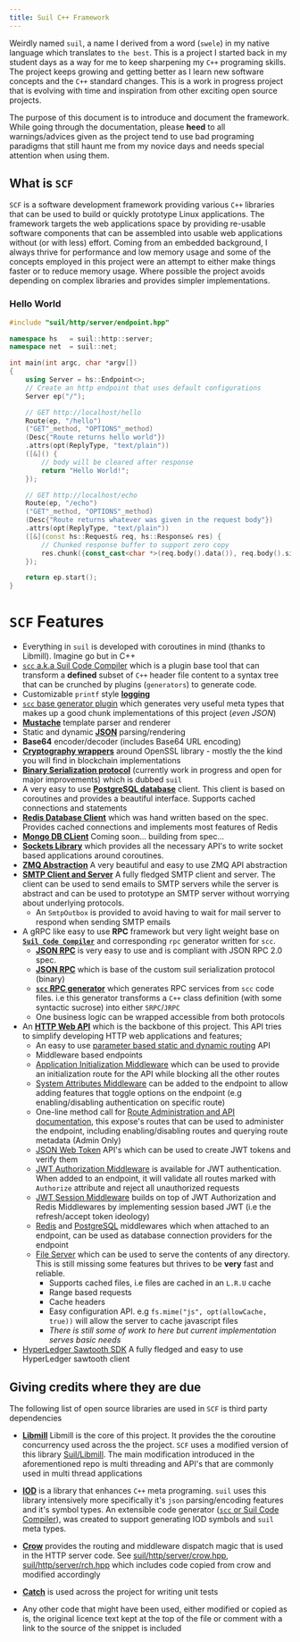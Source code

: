 ```yaml
---
title: Suil C++ Framework
---
```


Weirdly named `suil`, a name I derived from a word (`swele`) in my native language which translates to `the best`. This is a project I started back in my student days as a way for me to keep sharpening my `C++` programing skills. The project keeps growing and getting better as I learn new software concepts and the `C++` standard changes. This is a work in progress project that is evolving with time and inspiration from other exciting open source projects.

The purpose of this document is to introduce and document the framework. While going through the documentation, please **heed** to all warnings/advices given as the project tend to use bad programing paradigms that still haunt me from my novice days and needs special attention when using them.

## What is `SCF`
`SCF` is a software development framework providing various `C++` libraries that can be used to build or quickly prototype
Linux applications. The framework targets the web applications space by providing re-usable software components that can be assembled into usable web applications without (or with less) effort. Coming from an embedded background, I always thrive for performance and low memory usage and some of the concepts employed in this project were an attempt to either make things faster or to reduce memory usage. Where possible the project avoids depending on complex libraries and provides simpler implementations.


### Hello World
```c++
#include "suil/http/server/endpoint.hpp"

namespace hs   = suil::http::server;
namespace net  = suil::net;

int main(int argc, char *argv[])
{
    using Server = hs::Endpoint<>;
    // Create an http endpoint that uses default configurations
    Server ep("/");

    // GET http://localhost/hello
    Route(ep, "/hello")
    ("GET"_method, "OPTIONS"_method)
    (Desc{"Route returns hello world"})
    .attrs(opt(ReplyType, "text/plain"))
    ([&]() {
        // body will be cleared after response
        return "Hello World!";
    });

    // GET http://localhost/echo
    Route(ep, "/echo")
    ("GET"_method, "OPTIONS"_method)
    (Desc{"Route returns whatever was given in the request body"})
    .attrs(opt(ReplyType, "text/plain"))
    ([&](const hs::Request& req, hs::Response& res) {
        // Chunked response buffer to support zero copy
        res.chunk({const_cast<char *>(req.body().data()), req.body().size(), 0});
    });

    return ep.start();
}

```

# `SCF` Features
- Everything in `suil` is developed with coroutines in mind (thanks to Libmill). Imagine go but in C++
- [`scc` a.k.a Suil Code Compiler](/scc) which is a plugin base tool that can transform a **defined** subset of `C++` header file content to a syntax tree that can be crunched by plugins (`generators`) to generate code.
- Customizable `printf` style **[logging](/libraries/base/logging)**
- [`scc` base generator plugin](/libraries/base/sbg) which generates very useful meta types that makes up a good chunk implementations of this project (_even JSON_)
- **[Mustache](/libraries/base/mustache)** template parser and renderer
- Static and dynamic **[JSON](/libraries/base/json)** parsing/rendering
- **Base64** encoder/decoder (includes Base64 URL encoding)
- **[Cryptography wrappers](/libraries/base/crypto)** around OpenSSL library - mostly the the kind you will find in blockchain implementations
- **[Binary Serialization protocol](/libraries/base/wire)** (currently work in progress and open for major improvements) which is dubbed `suil`
- A very easy to use **[PostgreSQL database](/libraries/database/postgres)** client. This client is based on coroutines and provides a beautiful interface. Supports cached connections and statements
- **[Redis Database Client](/libraries/database/redis)** which was hand written based on the spec. Provides cached connections and implements most features of Redis
- **[Mongo DB CLient](/libraries/database/mongo)** Coming soon...  building from spec...
- **[Sockets Library](/libraries/network/socket)** which provides all the necessary API's to write socket based applications around coroutines.
- **[ZMQ Abstraction](/libraries/network/zmq)** A very beautiful and easy to use ZMQ API abstraction
- **[SMTP Client and Server](/libraries/network/zmq)** A fully fledged SMTP client and server. The client can be used to send 
emails to SMTP servers while the server is abstract and can be used to prototype an SMTP server without worrying about underlying protocols.
  - An `SmtpOutbox` is provided to avoid having to wait for mail server to respond when sending SMTP emails
- A gRPC like easy to use **RPC** framework but very light weight base on **[`Suil Code Compiler`](/scc)** and corresponding `rpc` generator written for `scc`.
  * **[JSON RPC](libraries/rpc/json)** is very easy to use and is compliant with JSON RPC 2.0 spec.
  * **[JSON RPC](/libraries/rpc/suil)** which is base of the custom suil serialization protocol (binary)
  * **[`scc` RPC generator](/libraries/rpc/generator)** which generates RPC services from `scc` code files. i.e this generator transforms a `C++` class definition (with some syntactic sucrose) into either `SRPC`/`JRPC`
  * One business logic can be wrapped accessible from both protocols
- An **[HTTP Web API](/libraries)** which is the backbone of this project. This API tries to simplify developing HTTP web applications and features;
  - An easy to use [parameter based static and dynamic routing](/libraries/http/server/routing) API
  - Middleware based endpoints
  - [Application Initialization Middleware](/libraries/http/server/app-init) which can be used to provide an initialization route for the API while blocking all the other routes
  - [System Attributes Middleware](/libraries/http/server/sysattrs) can be added to the endpoint to allow adding features that toggle options on the endpoint (e.g enabling/disabling authentication on specific route)
  - One-line method call for [Route Administration and API documentation](/libraries/http/server/route-admin), this expose's routes that can be used to administer the endpoint, including enabling/disabling routes and querying route metadata (Admin Only)
  - [JSON Web Token](/libraries/http/jwt) API's which can be used to create JWT tokens and verify them
  - [JWT Authorization Middleware](/libraries/http/server/jwtauth) is available for JWT authentication. When added to an endpoint, it will validate all routes marked with `Authorize` attribute and reject all unauthorized requests
  - [JWT Session Middleware](/libraries/http/server/jwtsession) builds on top of JWT Authorization  and Redis Middlewares by implementing session based JWT (i.e the refresh/accept token ideology)
  - [Redis](/libraries/http/server/redis-mw) and [PostgreSQL](/libraries/http/server/postgres-mw) middlewares which when attached to an endpoint, can be used as database connection providers for the endpoint
  - [File Server](libraries/http/server/fs) which can be used to serve the contents of any directory. This is still missing some features but thrives to be **very** fast and reliable.
    * Supports cached files, i.e files are cached in an `L.R.U` cache
    * Range based requests
    * Cache headers
    * Easy configuration API. e.g `fs.mime("js", opt(allowCache, true))` will allow the server to cache javascript files
    * _There is still some of work to here but current implementation serves basic needs_
- [HyperLedger Sawtooth SDK](/libraries/sawtooth) A fully fledged and easy to use HyperLedger sawtooth client


## Giving credits where they are due
The following list of open source libraries are used in `SCF` is third party dependencies
- **[Libmill](http://libmill.org)** Libmill is the core of this project. It provides the the coroutine concurrency used across the the project.
  `SCF` uses a modified version of this library [Suil/Libmill](https://gitlab.com/sw-devel/thirdparty/libmill). The main modification introduced in the aforementioned repo is multi threading and API's that are commonly used in multi thread applications

- **[IOD](https://github.com/matt-42/iod)** is a library that enhances `C++` meta programing. `suil` uses this library intensively more specifically it's `json` parsing/encoding features and it's symbol types.
  An extensible code generator ([`scc` or Suil Code Compiler](https://gitlab.com/sw-devel/tools/scc)), was created to support generating IOD symbols and `suil` meta types. 

- **[Crow](https://github.com/ipkn/crow)** provides the routing and middleware dispatch magic that is used in the HTTP server code. See [suil/http/server/crow.hpp](https://github.com/dccarter/suil/blob/main/libs/http/include/suil/http/server/crow.hpp), [suil/http/server/rch.hpp](https://github.com/dccarter/suil/blob/main/libs/http/include/suil/http/server/rch.hpp) which includes code copied from crow and modified accordingly

- **[Catch](https://github.com/catchorg/Catch2)** is used across the project for writing unit tests

- Any other code that might have been used, either modified or copied as is, the original licence text kept at the top of the file or comment with a link to the source of the snippet is included